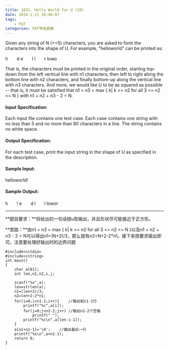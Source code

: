 ```yaml
---
title: 1031. Hello World for U (20)
date: 2018-1-21 20:40:07
tags: 
	- PAT
categories: PAT甲级题解
---
```


Given any string of N (>=5) characters, you are asked to form the characters into the shape of U. For example, "helloworld" can be printed as:

h　　d
e　　l
l　　r
lowo

That is, the characters must be printed in the original order, starting top-down from the left vertical line with n1 characters, then left to right along the bottom line with n2 characters, and finally bottom-up along the vertical line with n3 characters. And more, we would like U to be as squared as possible -- that is, it must be satisfied that n1 = n3 = max { k| k <= n2 for all 3 <= n2 <= N } with n1 + n2 + n3 - 2 = N.
#### Input Specification:

Each input file contains one test case. Each case contains one string with no less than 5 and no more than 80 characters in a line. The string contains no white space.

#### Output Specification:

For each test case, print the input string in the shape of U as specified in the description.

#### Sample Input:
helloworld!
#### Sample Output:
h　　!
e　　d
l　　l
lowor
***
**题目要求：**将给出的一句话按u型输出，并且形状尽可能接近于正方形。

**思路：**由n1 = n3 = max { k| k <= n2 for all 3 <= n2 <= N }以及n1 + n2 + n3 - 2 = N可以得出n1=(N+2)/3，那么就有n2=N+2-2*n1。接下来按要求输出即可。注意要处理好输出时的边界问题

```
#include<cstdio>
#include<cstring>
int main()
{
    char a[81];
    int len,n1,n2,i,j;

    scanf("%s",a);
    len=strlen(a);
    n1=(len+2)/3;
    n2=len+2-2*n1;
    for(i=0;i<n1-1;i++){    //输出前n1-1行
        printf("%c",a[i]);
        for(j=0;j<n2-2;j++) //输出n2-2个空格
            printf(" ");
        printf("%c\n",a[len-i-1]);
    }
    a[n1+n2-1]='\0';    //输出最后一行
    printf("%s\n",a+n1-1);
    return 0;
}
```
